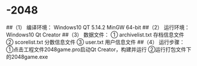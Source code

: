 # -2048
##（1）	编译环境：
Windows10 QT 5.14.2 MinGW 64-bit
##（2）	运行环境：
Windows10 Qt Creator
##（3）	数据文件：
① archivelist.txt 存档信息文件 ② scorelist.txt 分数信息文件 ③ user.txt 用户信息文件
##（4）	运行步骤：
①点击工程文件2048game.pro启动Qt Creator，构建并运行 ②运行打包文件下的2048game.exe
